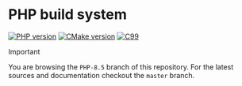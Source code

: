 # PHP build system

[![PHP version](https://img.shields.io/badge/PHP-8.5-777BB4?logo=php&labelColor=17181B)](https://www.php.net/)
[![CMake version](https://img.shields.io/badge/CMake-4.2-064F8C?logo=cmake&labelColor=17181B)](https://cmake.org)
[![C99](https://img.shields.io/badge/standard-C99-A8B9CC?logo=C&labelColor=17181B)](https://www.open-std.org/jtc1/sc22/WG14/www/docs/n1256.pdf)

> [!IMPORTANT]
> You are browsing the `PHP-8.5` branch of this repository. For the latest
> sources and documentation checkout the `master` branch.
